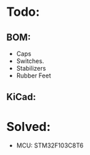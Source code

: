 # Todo:
## BOM:
- Caps
- Switches.
- Stabilizers
- Rubber Feet

## KiCad:



# Solved:
- MCU: STM32F103C8T6